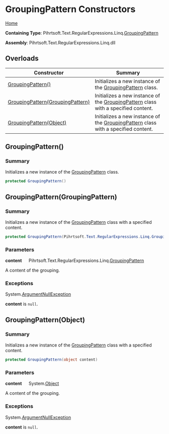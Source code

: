 # GroupingPattern Constructors

[Home](../../../../../../README.md)

**Containing Type**: Pihrtsoft\.Text\.RegularExpressions\.Linq\.[GroupingPattern](../README.md)

**Assembly**: Pihrtsoft\.Text\.RegularExpressions\.Linq\.dll

## Overloads

| Constructor | Summary |
| ----------- | ------- |
| [GroupingPattern()](#Pihrtsoft_Text_RegularExpressions_Linq_GroupingPattern__ctor) | Initializes a new instance of the [GroupingPattern](../README.md) class\. |
| [GroupingPattern(GroupingPattern)](#Pihrtsoft_Text_RegularExpressions_Linq_GroupingPattern__ctor_Pihrtsoft_Text_RegularExpressions_Linq_GroupingPattern_) | Initializes a new instance of the [GroupingPattern](../README.md) class with a specified content\. |
| [GroupingPattern(Object)](#Pihrtsoft_Text_RegularExpressions_Linq_GroupingPattern__ctor_System_Object_) | Initializes a new instance of the [GroupingPattern](../README.md) class with a specified content\. |

## GroupingPattern\(\) <a name="Pihrtsoft_Text_RegularExpressions_Linq_GroupingPattern__ctor"></a>

### Summary

Initializes a new instance of the [GroupingPattern](../README.md) class\.

```csharp
protected GroupingPattern()
```

## GroupingPattern\(GroupingPattern\) <a name="Pihrtsoft_Text_RegularExpressions_Linq_GroupingPattern__ctor_Pihrtsoft_Text_RegularExpressions_Linq_GroupingPattern_"></a>

### Summary

Initializes a new instance of the [GroupingPattern](../README.md) class with a specified content\.

```csharp
protected GroupingPattern(Pihrtsoft.Text.RegularExpressions.Linq.GroupingPattern content)
```

### Parameters

**content** &emsp; Pihrtsoft\.Text\.RegularExpressions\.Linq\.[GroupingPattern](../README.md)

A content of the grouping\.

### Exceptions

System\.[ArgumentNullException](https://docs.microsoft.com/en-us/dotnet/api/system.argumentnullexception)

**content** is `null`\.

## GroupingPattern\(Object\) <a name="Pihrtsoft_Text_RegularExpressions_Linq_GroupingPattern__ctor_System_Object_"></a>

### Summary

Initializes a new instance of the [GroupingPattern](../README.md) class with a specified content\.

```csharp
protected GroupingPattern(object content)
```

### Parameters

**content** &emsp; System\.[Object](https://docs.microsoft.com/en-us/dotnet/api/system.object)

A content of the grouping\.

### Exceptions

System\.[ArgumentNullException](https://docs.microsoft.com/en-us/dotnet/api/system.argumentnullexception)

**content** is `null`\.

